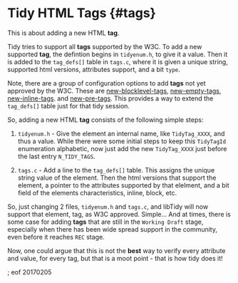 # Tidy HTML Tags {#tags}

This is about adding a new HTML **tag**.

Tidy tries to support all **tags** supported by the W3C. To add a new supported **tag**, the defintion begins in `tidyenum.h`, to give it a value. Then it is added to the `tag_defs[]` table in `tags.c`, where it is given a unique string, supported html versions, attributes support, and a bit `type`.

Note, there are a group of configuration options to add **tags** not yet approved by the W3C. These are [new-blocklevel-tags](http://api.html-tidy.org/tidy/quickref_5.2.0.html#new-blocklevel-tags), [new-empty-tags](http://api.html-tidy.org/tidy/quickref_5.2.0.html#new-empty-tags), [new-inline-tags](http://api.html-tidy.org/tidy/quickref_5.2.0.html#new-inline-tags). and [new-pre-tags](http://api.html-tidy.org/tidy/quickref_5.2.0.html#new-pre-tags). This provides a way to extend the `tag_defs[]` table just for that tidy session.

So, adding a new HTML **tag** consists of the following simple steps:

 1. `tidyenum.h` - Give the element an internal name, like `TidyTag_XXXX`, and thus a value. While there were some initial steps to keep this `TidyTagId` enumeration alphabetic, now just add the new `TidyTag_XXXX` just before the last entry `N_TIDY_TAGS`.

 2. `tags.c` - Add a line to the `tag_defs[]` table. This assigns the unique string value of the element. Then the html versions that support the element, a pointer to the attributes supported by that elelment, and a bit field of the elements characteristics, inline, block, etc.
 
So, just changing 2 files, `tidyenum.h` and `tags.c`, and libTidy will now support that element, tag, as W3C approved. Simple... And at times, there is some case for adding **tags** that are still in the `Working Draft` stage, especially when there has been wide spread support in the community, even before it reaches `REC` stage.

Now, one could argue that this is not the **best** way to verify every attribute and value, for every tag, but that is a moot point - that is how tidy does it!

; eof 20170205
